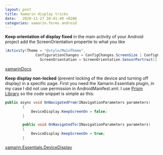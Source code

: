 ```yaml
---
layout: post
title: Xamarin display tricks
date:   2020-11-27 20:41:49 +0200
categories: xamarin.forms android
---
```

**Keep orientation of display fixed**
in the main activity of your Android project add the ScreenOrientation propertie to what you like
```csharp
[Activity(Theme = "@style/MainTheme",
              ConfigurationChanges = ConfigChanges.ScreenSize | ConfigChanges.Orientation | ConfigChanges.UiMode | ConfigChanges.ScreenLayout | ConfigChanges.SmallestScreenSize,
                ScreenOrientation = ScreenOrientation.SensorPortrait)]
```
[xamarinDocs](https://docs.microsoft.com/en-us/xamarin/xamarin-forms/user-interface/layouts/device-orientation?tabs=windows)  

**Keep display non-locked** (prevent locking of the device and turning off display) in a specific page. First you need the Xamarin.Essentials plugin, in my case I did not use permission in
AndroidManifest.xml. I use [Prism Library](https://prismnew.readthedocs.io/en/latest/Xamarin-Forms/1-Getting-Started/) so the code snippet is simple as this:
```csharp
public async void OnNavigatedFrom(INavigationParameters parameters)
        {
            DeviceDisplay.KeepScreenOn = false;
        }

        public void OnNavigatedTo(INavigationParameters parameters)
        {
            DeviceDisplay.KeepScreenOn = true;
        }
```
[xamarin.Essentials.DeviceDisplay](https://docs.microsoft.com/en-us/xamarin/essentials/device-display?tabs=android)
